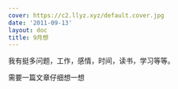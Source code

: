 ```yaml
---
cover: https://c2.llyz.xyz/default.cover.jpg
date: '2011-09-13'
layout: doc
title: 9月想
---
```


我有挺多问题，工作，感情，时间，读书，学习等等。

需要一篇文章仔细想一想
